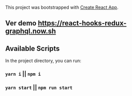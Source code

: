 This project was bootstrapped with [Create React App](https://github.com/facebook/create-react-app).

## Ver demo https://react-hooks-redux-graphql.now.sh

## Available Scripts

In the project directory, you can run:

### `yarn i` || `npm i`

### `yarn start` || `npm run start`
